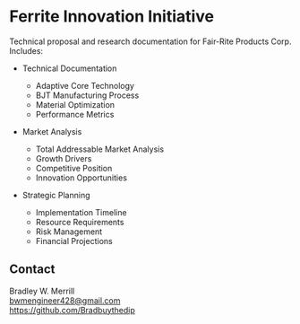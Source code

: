 # Ferrite Innovation Initiative

Technical proposal and research documentation for Fair-Rite Products Corp. Includes:

- Technical Documentation
  - Adaptive Core Technology
  - BJT Manufacturing Process
  - Material Optimization
  - Performance Metrics

- Market Analysis
  - Total Addressable Market Analysis
  - Growth Drivers
  - Competitive Position
  - Innovation Opportunities

- Strategic Planning
  - Implementation Timeline
  - Resource Requirements
  - Risk Management
  - Financial Projections

## Contact

Bradley W. Merrill  
bwmengineer428@gmail.com  
https://github.com/Bradbuythedip